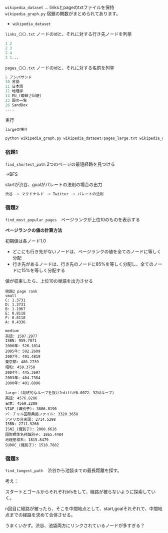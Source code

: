 `wikipedia_dataset` … linksとpageのtxtファイルを保持  
`wikipedia_graph.py` 宿題の関数がまとめられてあります。


- `wikipedia_dataset`

  
`links_〇〇.txt` ノードのidと、それに対する行き先ノードを列挙

```python
1 2
2 3
2 4
3 1...
```

`pages_〇〇.txt` ノードのidと、それに対する名前を列挙

```python
5 アンパサンド
10 言語
11 日本語
12 地理学
14 EU_(曖昧さ回避)
23 国の一覧
26 SandBox
....
```

実行

```python
largeの場合

python wikipedia_graph.py wikipedia_dataset/pages_large.txt wikipedia_dataset/links_large.txt
```



### 宿題1

`find_shortest_path` 2つのページの最短経路を見つける

→BFS

startが渋谷、goalがパレートの法則の場合の出力

```python
渋谷 -> マクドナルド -> Twitter -> パレートの法則
```

### 宿題2

`find_most_popular_pages`　ページランクが上位10のものを表示する

**ページランクの値の計算方法**  

初期値は各ノード1.0

- どこにも行き先がないノードは、ページランクの値を全てのノードに等しく分配
- 行き先があるノードは、行き先のノードに85%を等しく分配し、全てのノードに15%を等しく分配する

値が収束したら、上位10の単語を出力させる

```
宿題2 page rank
small
C: 1.3731
D: 1.3731
B: 1.1967
E: 0.8118
F: 0.8118
A: 0.4336

medium
英語: 1507.2977
ISBN: 959.7071
2006年: 526.1014
2005年: 502.2609
2007年: 491.4819
東京都: 480.2739
昭和: 459.3758
2004年: 445.3697
2003年: 404.7384
2000年: 401.8896

large：(最終的なループを抜けたdiffが0.0072、32回ループ)
英語: 4576.8286
日本: 4569.2209
VIAF_(識別子): 3806.8190
バーチャル国際典拠ファイル: 3320.3658
アメリカ合衆国: 2714.5298
ISBN: 2711.5266
ISNI_(識別子): 2060.6626
国際標準名称識別子: 1865.4484
地理座標系: 1815.8479
SUDOC_(識別子): 1518.7882
```

### 宿題3

`find_longest_path`　渋谷から池袋までの最長距離を探す。

考え：

スタートとゴールからそれぞれbfsをして、経路が被らないように探索していく。

n回目に経路が被ったら、そこを中間地点として、start,goalそれぞれで、中間地点までの経路を求めて合体させる。

うまくいかず。渋谷、池袋両方にリンクされているノードが多すぎる？
